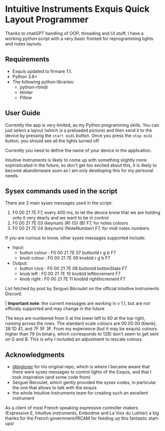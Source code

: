 # Intuitive Instruments Exquis Quick Layout Programmer

Thanks to chatGPT handling of OOP, threading and UI stuff, I have a working python script with a very basic fronted for reprogramming lights and notes layouts.

## Requirements
- Exquis updated to firmare 1.1.
- Python 3.8+
- The following python libraries:
	- python-rtmidi
	- tkinter
	- Pillow

## User Guide

Currently the app is very limited, as my Python programming skills.
You can just select a layout (which is a preloaded picture) and then send it to the device by pressing the `start midi` button.
Once you press the `stop midi` button, you should see all the lights turned off.
 
Currently you need to define the name of your device in the application.
 
Intuitive Instruments is likely to come up with something slightly more sophisticated in the future, so don't get too excited about this, it is likely to become abandonware soon as I am only developing this for my personal needs.

## Sysex commands used in the script

There are 3 main sysex messages used in the script:

1. F0 00 21 7E F7, every 400 ms, to let the device know that we are holding onto it very dearly and we want to be in control
2. F0 00 21 7E 03 (keynum) (R) (G) (B) F7, for notes colours
3. F0 00 21 7E 04 (keynum) (NoteNumber) F7, for midi notes numbers

If you are curious to know, other sysex messages supported include:
- Input:
	- button colour : F0 00 21 7E 07 buttonId r g b F7
	- knob colour : F0 00 21 7E 09 knobId r g b F7
- Output:
	- button click : F0 00 21 7E 08 buttonId buttonState F7
	- knob left : F0 00 21 7E 10 knobId leftIncrement F7
	- knob right : F0 00 21 7E 11 knobId rightIncrement F7

List fetched by post by *Sergueï Bécoulet* on the official Intuitive Instruments Discord.

| **Important note**: the current messages are working in v 1.1, but are not officialy supported and may change in the future 

The keys are numbered from 0 at the lower left to 60 at the top right, running across the rows.
The standard scale colours are 00 00 00 (blank), 38 1D 41, and 7F 5F 3F.
From my experience (but it may be exquis) colours higher than 79 (in binary, which corresponds to 128) don't seem to get sent on G and B.
This is why I included an adjustment to rescale colours

## Acknowledgments

- [@bjglover](https://github.com/bjglover) for his original repo, which is where I became aware that there were sysex messages to control lights of the Exquis, and that I took inspiration (and some code from)
- Sergueï Bécoulet, which gently provided the sysex codes, in particular the one that allows to talk with the exquis
- the whole Intuitive Instruments team for creating such an excellent instrument

As a client of most French speaking expressive controller makers (Expressive E, Intuitive instruments, Embodme and La Voix du Luthier) a big thanks for the French government/IRCAM for feeding up this fantastic start-ups!
